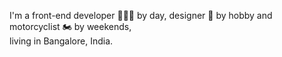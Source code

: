 I'm a front-end developer 👨🏻‍💻 by day, designer 🎨 by hobby and motorcyclist 🏍 by weekends,  
living in Bangalore, India.
